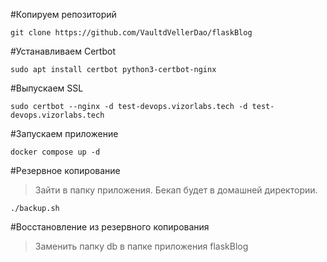 #Копируем репозиторий
```
git clone https://github.com/VaultdVellerDao/flaskBlog
```
#Устанавливаем Certbot
```
sudo apt install certbot python3-certbot-nginx
```
#Выпускаем SSL 
```
sudo certbot --nginx -d test-devops.vizorlabs.tech -d test-devops.vizorlabs.tech
```
#Запускаем приложение
```
docker compose up -d 
```

#Резервное копирование
>Зайти в папку приложения. Бекап будет в домашней директории.
```
./backup.sh
```

#Восстановление из резервного копирования
>Заменить папку db в папке приложения flaskBlog

